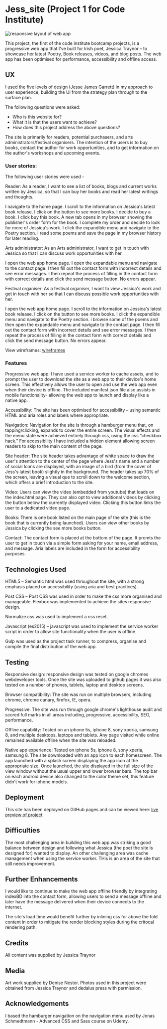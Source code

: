 # Jess_site (Project 1 for Code Institute)

![responsive layout of web app](https://github.com/The-masta-blasta/Jessica_webapp/blob/master/app/assets/images/responsive-design.png)


This project, the first of the code institute bootcamp projects, is a progressive web app that I've built for Irish poet, Jessica Traynor – to showcase her latest Poetry, Book releases, videos, and blog posts. The web app has been optimised for performance, accessibility and offline access.



## UX


I used the five levels of design (Jesse James Garrett) in my approach to user experience, building the UI from the strategy plan through to the surface plan.


The following questions were asked:


* Who is this website for?
* What it is that the users want to achieve?
* How does this project address the above questions?


The site is primarily for readers, potential purchasers, and arts administrators/festival organisers. The intention of the users is to buy books, contact the author for work opportunities, and to get information on the author's workshops and upcoming events.


### User stories:


The following user stories were used -

Reader:
As a reader, I want to see a list of books, blogs and current works written by Jessica, so that I can buy her books and read her latest writings and thoughts.

I navigate to the home page. I scroll to the information on Jessica's latest book release. I click on the button to see more books. I decide to buy a book. I click buy this book. A new tab opens in my browser showing the publisher's order form for the book. I complete my order and decide to look for more of Jessica's work. I click the expandible menu and navigate to the Poetry section. I read some poems and save the page in my browser history for later reading.

Arts administrator:
As an Arts administrator, I want to get in touch with Jessica so that I can discuss work opportunities with her.

I open the web app home page. I open the expandable menu and navigate to the contact page. I then fill out the contact form with incorrect details and see error messages. I then repeat the process of filling in the contact form with correct details and click the send message button. No errors appear.

Festival organiser:
As a festival organiser, I want to view Jessica's work and get in touch with her so that I can discuss possible work opportunities with her.

I open the web app home page. I scroll to the information on Jessica's latest book release. I click on the button to see more books. I click the expandible menu and navigate to the Poetry section. i browse some of the poems and then open the expandable menu and navigate to the contact page. I then fill out the contact form with incorrect details and see error messages. I then repeat the process of filling in the contact form with correct details and click the send message button. No errors appear.


View wireframes: [wireframes](https://the-masta-blasta.github.io/Jessica_webapp/app/Jess-Wireframe.pdf) 


### Features


Progressive web app: I have used a service worker to cache assets, and to prompt the user to download the site as a web app to their device's home screen. This effectively allows the user to open and use the web app even when their device is offline. The included manifest.json file also assists in mobile functionality- allowing the web app to launch and display like a native app.


Accessibility: The site has been optimised for accessibility – using semantic HTML and aria roles and labels where appropriate.


Navigation: Navigation for the site is through a hamburger menu that, on tapping/clicking, expands to cover the entire screen. The visual effects and the menu state were achieved entirely through css, using the css “checkbox hack.” For accessibility I have included a hidden element allowing screen readers to skip to the main content of the page.


Site header: The site header takes advantage of white space to draw the user's attention to the center of the page where Jess's name and a number of social Icons are displayed, with an image of a bird (from the cover of Jess's latest book) slightly in the background. The header takes up 70% of the screen, leaving a visual que to scroll down to the welcome section, which offers a brief introduction to the site.


Video: Users can view the video (embedded from youtube) that loads on the index.html page. They can also opt to view additional videos by clicking the button below the currently displayed video. Clicking this button links the user to a dedicated video page.


Books: There is one book listed on the main page of the site (this is the book that is currently being launched). Users can view other books by Jessica by clicking the see more books button.


Contact: The contact form is placed at the bottom of the page. It promts the user to get in touch via a simple form asking for your name, email address, and message. Aria labels are included in the form for accessibility purposes.



## Technologies Used


HTML5 – Semantic html was used throughout the site, with a strong emphasis placed on accessibility (using aria and best practices).


Post CSS – Post CSS was used in order to make the css more organised and manageable. Flexbox was implemented to achieve the sites responsive design.


Normalize.css was used to implement a css reset.


Javascript (es2015) – javascript was used to implement the service worker script in order to allow site functionality when the user is offline.


Gulp was used as the project task runner, to compress, organise and compile the final distribution of the web app.


## Testing


Responsive design: responsive design was tested on google chromes webdeveloper tools. Once the site was uploaded to github pages it was also tested on a number of phones, tablets, laptop and desktop screens.


Browser compatibility: The site was run on multiple browsers, including chrome, chrome canary, firefox, IE, opera.


Progressive: The site was run through google chrome's lighthouse audit and scored full marks in all areas including, progressive, accessibility, SEO, performance.


Offline capability: Tested on an iphone 5s, iphone 8, sony xperia, samsung 8, and multiple desktops, laptops and tablets. Any page visited while online remained available offline when the site was reloaded.


Native app experience: Tested on iphone 5s, iphone 8, sony xperia, samsung 8. The site downloaded with an app icon to each homescreen. The app launched with a splash screen displaying the app icon at the appropriate size. Once launched, the site displayed in the full size of the view window without the usual upper and lower browser bars. The top bar on each android device also changed to the color theme set, this feature didn't work for iphone models.


## Deployment


This site has been deployed on GitHub pages and can be viewed here: [live preview of project](https://the-masta-blasta.github.io/Jessica_webapp/app/) 

## Difficulties

The most challenging area in building this web app was striking a good balance between design and following what Jessica (the poet the site is designed for) wanted to display. An other challenging area was cache management when using the service worker. THis is an area of the site that still needs improvement.

## Further Enhancements

I would like to continue to make the web app offline friendly by integrating indexBD into the contact form, allowing users to send a message offline and later have the message delivered when their device connects to the internet.

The site's load time would benefit further by inlining css for above the fold content in order to mitigate the render blocking styles during the critocal rendering path.

## Credits

All content was supplied by Jessica Traynor


## Media


Art work supplied by Denise Nestor. Photos used in this project were obtained from Jessica Traynor and dedalus press with permission.


## Acknowledgements


I based the hamburger navigation on the navigation menu used by Jonas Schmedtmann - Advanced CSS and Sass course on Udemy.